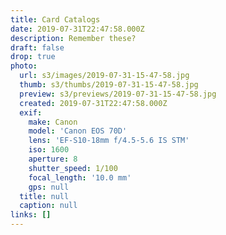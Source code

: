 ```yaml
---
title: Card Catalogs
date: 2019-07-31T22:47:58.000Z
description: Remember these?
draft: false
drop: true
photo:
  url: s3/images/2019-07-31-15-47-58.jpg
  thumb: s3/thumbs/2019-07-31-15-47-58.jpg
  preview: s3/previews/2019-07-31-15-47-58.jpg
  created: 2019-07-31T22:47:58.000Z
  exif:
    make: Canon
    model: 'Canon EOS 70D'
    lens: 'EF-S10-18mm f/4.5-5.6 IS STM'
    iso: 1600
    aperture: 8
    shutter_speed: 1/100
    focal_length: '10.0 mm'
    gps: null
  title: null
  caption: null
links: []
---
```

